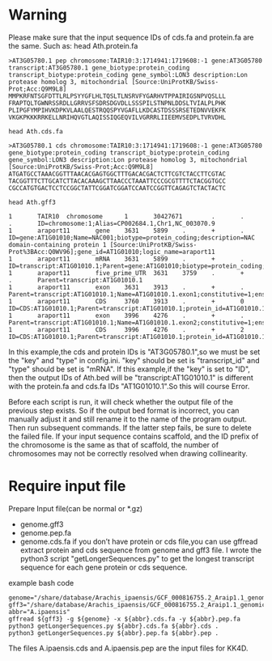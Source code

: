 # Warning
Please make sure that the input sequence IDs of cds.fa and protein.fa are the same. Such as: head Ath.protein.fa
```
>AT3G05780.1 pep chromosome:TAIR10:3:1714941:1719608:-1 gene:AT3G05780 transcript:AT3G05780.1 gene_biotype:protein_coding transcript_biotype:protein_coding gene_symbol:LON3 description:Lon protease homolog 3, mitochondrial [Source:UniProtKB/Swiss-Prot;Acc:Q9M9L8]
MMPKRFNTSGFDTTLRLPSYYGFLHLTQSLTLNSRVFYGARHVTPPAIRIGSNPVQSLLL
FRAPTQLTGWNRSSRDLLGRRVSFSDRSDGVDLLSSSPILSTNPNLDDSLTVIALPLPHK
PLIPGFYMPIHVKDPKVLAALQESTRQQSPYVGAFLLKDCASTDSSSRSETEDNVVEKFK
VKGKPKKKRRKELLNRIHQVGTLAQISSIQGEQVILVGRRRLIIEEMVSEDPLTVRVDHL
```
`head Ath.cds.fa`
```
>AT3G05780.1 cds chromosome:TAIR10:3:1714941:1719608:-1 gene:AT3G05780 gene_biotype:protein_coding transcript_biotype:protein_coding gene_symbol:LON3 description:Lon protease homolog 3, mitochondrial [Source:UniProtKB/Swiss-Prot;Acc:Q9M9L8]
ATGATGCCTAAACGGTTTAACACGAGTGGCTTTGACACGACTCTTCGTCTACCTTCGTAC
TACGGTTTCTTGCATCTTACACAAAGCTTAACCCTAAATTCCCGCGTTTTCTACGGTGCC
CGCCATGTGACTCCTCCGGCTATTCGGATCGGATCCAATCCGGTTCAGAGTCTACTACTC
```
`head Ath.gff3`
```
1       TAIR10  chromosome      1       30427671        .       .       .       ID=chromosome:1;Alias=CP002684.1,Chr1,NC_003070.9
1       araport11       gene    3631    5899    .       +       .       ID=gene:AT1G01010;Name=NAC001;biotype=protein_coding;description=NAC domain-containing protein 1 [Source:UniProtKB/Swiss-Prot%3BAcc:Q0WV96];gene_id=AT1G01010;logic_name=araport11
1       araport11       mRNA    3631    5899    .       +       .       ID=transcript:AT1G01010.1;Parent=gene:AT1G01010;biotype=protein_coding;transcript_id=AT1G01010.1
1       araport11       five_prime_UTR  3631    3759    .       +       .       Parent=transcript:AT1G01010.1
1       araport11       exon    3631    3913    .       +       .       Parent=transcript:AT1G01010.1;Name=AT1G01010.1.exon1;constitutive=1;ensembl_end_phase=1;ensembl_phase=-1;exon_id=AT1G01010.1.exon1;rank=1
1       araport11       CDS     3760    3913    .       +       0       ID=CDS:AT1G01010.1;Parent=transcript:AT1G01010.1;protein_id=AT1G01010.1
1       araport11       exon    3996    4276    .       +       .       Parent=transcript:AT1G01010.1;Name=AT1G01010.1.exon2;constitutive=1;ensembl_end_phase=0;ensembl_phase=1;exon_id=AT1G01010.1.exon2;rank=2
1       araport11       CDS     3996    4276    .       +       2       ID=CDS:AT1G01010.1;Parent=transcript:AT1G01010.1;protein_id=AT1G01010.1
```
In this example,the cds and protein IDs is "AT3G05780.1",so we must be set the "key" and "type" in config.ini. "key" should be set is "transcript_id" and "type" should be set is "mRNA". If this example,if the "key" is set to "ID", then the output IDs of Ath.bed will be "transcript:AT1G01010.1" is different with the protein.fa and cds.fa IDs "AT1G01010.1".So this will course Error.

Before each script is run, it will check whether the output file of the previous step exists. So if the output bed format is incorrect, you can manually adjust it and still rename it to the name of the program output. Then run subsequent commands. If the latter step fails, be sure to delete the failed file. If your input sequence contains scaffold, and the ID prefix of the chromosome is the same as that of scaffold, the number of chromosomes may not be correctly resolved when drawing collinearity.

# Require input file
Prepare Input file(can be normal or *.gz)
- genome.gff3
- genome.pep.fa
- genome.cds.fa
if you don’t have protein or cds file,you can use gffread extract protein and cds sequence from genome and gff3 file. I wrote the python3 script "getLongerSequences.py" to get the longest transcript sequence for each gene protein or cds sequence.

example bash code
```
genome="/share/database/Arachis_ipaensis/GCF_000816755.2_Araip1.1_genomic.fa"
gff3="/share/database/Arachis_ipaensis/GCF_000816755.2_Araip1.1_genomic.gff"
abbr="A.ipaensis"
gffread ${gff3} -g ${genome} -x ${abbr}.cds.fa -y ${abbr}.pep.fa
python3 getLongerSequences.py ${abbr}.cds.fa ${abbr}.cds .
python3 getLongerSequences.py ${abbr}.pep.fa ${abbr}.pep .
```
The files A.ipaensis.cds and A.ipaensis.pep are the input files for KK4D.